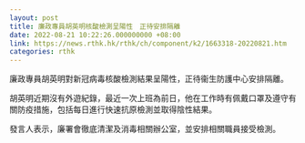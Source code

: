 ```yaml
---
layout: post
title: 廉政專員胡英明核酸檢測呈陽性　正待安排隔離
date: 2022-08-21 10:22:26.000000000 +08:00
link: https://news.rthk.hk/rthk/ch/component/k2/1663318-20220821.htm
categories: rthk
---
```


廉政專員胡英明對新冠病毒核酸檢測結果呈陽性，正待衞生防護中心安排隔離。

胡英明近期沒有外遊紀錄，最近一次上班為前日，他在工作時有佩戴口罩及遵守有關防疫措施，包括每日進行快速抗原檢測並取得陰性結果。

發言人表示，廉署會徹底清潔及消毒相關辦公室，並安排相關職員接受檢測。
